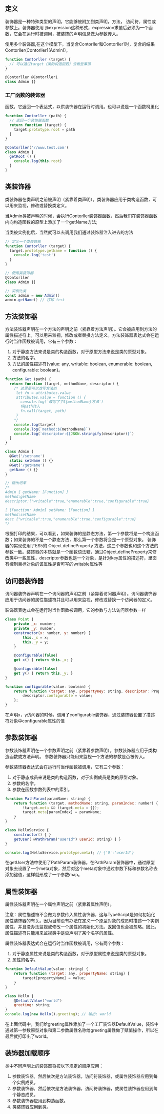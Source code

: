 
## 定义
装饰器是一种特殊类型的声明，它能够被附加到类声明，方法， 访问符，属性或参数上。装饰器使用 @expression这种形式，expression求值后必须为一个函数，它会在运行时被调用，被装饰的声明信息做为参数传入。

使用多个装饰器,在这个模型下，当复合Contorller和Contorller1时，复合的结果Contorller(Contorller1(Admin))。
```TypeScript
function Contorller (target) {  
  // 可以通过target（类的构造函数）去做些事情
}

@Contorller @Contorller1
class Admin {}
```

### 工厂函数的装饰器
函数，它返回一个表达式，以供装饰器在运行时调用。也可以说是一个函数柯里化
```js
function Contorller (path) {
  // 返回一个装饰器函数
  return function (target) {
    target.prototype.root = path
  }
}

@Contorller('//www.test.com')
class Admin {
  getRoot () {
    console.log(this.root)
  }
}
```

## 类装饰器
类装饰器在类声明之前被声明（紧靠着类声明）。类装饰器应用于类构造函数，可以用来监视，修改或替换类定义。

当Admin类被声明的时候，会执行Contorller装饰器函数，然后我们在装饰器函数内向构造函数的原型上添加了一个getName方法;

当类被实例化后，当然就可以去调用我们通过装饰器注入进去的方法
```js
// 定义一个类装饰器
function Contorller (target) {
  target.prototype.getName = function () {
    console.log('test')
  }
}

// 使用类装饰器
@Contorller
class Admin {}

// 实例化类
const admin = new Admin()
admin.getName() // 打印 test
```

## 方法装饰器
方法装饰器声明在一个方法的声明之前（紧靠着方法声明）。它会被应用到方法的 属性描述符上，可以用来监视，修改或者替换方法定义。方法装饰器表达式会在运行时当作函数被调用，它有三个参数：
1. 对于静态方法来说是类的构造函数，对于原型方法来说是类的原型对象。
2. 方法的名字。
3. 方法的属性描述符{value: any, writable: boolean, enumerable: boolean, configurable: boolean}。
```js
function Get (path) {
  return function (target, methodName, descriptor) {
    /* 这里是可以改写方法的
     let fn = attributes.value
     attributes.value = function () { 
       console.log(`改写了了${methodName}方法`)
       将path传入
       fn.call(target, path)
     }
    */
    console.log(target)
    console.log(`method:${methodName}`)
    console.log(`descriptor:${JSON.stringify(descriptor)}`)
  }
}

class Admin {
  @Get('/setname')
  static setName () {}
  @Get('/getName')  
  getName () {}
}

// 输出结果
/*
Admin { getName: [Function] }
method:getName
descriptor:{"writable":true,"enumerable":true,"configurable":true}

{ [Function: Admin] setName: [Function] }
method:setName
desc {"writable":true,"enumerable":true,"configurable":true}
*/
```
根据打印的结果，可以看到，如果装饰的是静态方法，第一个参数将是一个构造函数；如果装饰的不是一个静态方法，那么第一个参数将会是一个原型对象。
装饰器的实现使用了ES5的 Object.defineProperty 方法，这三个参数也和这个方法的参数一致。装饰器的本质就是一个函数语法糖，通过Object.defineProperty来修改类中一些属性，descriptor参数也是一个对象，是针对key属性的描述符，里面有控制目标对象的该属性是否可写的writable属性等

## 访问器装饰器
访问器装饰器声明在一个访问器的声明之前（紧靠着访问器声明）。访问器装饰器应用于访问器的属性描述符并且可以用来监视，修改或替换一个访问器的定义。

装饰器表达式会在运行时当作函数被调用，它的参数与方法访问器参数一样
```js
class Point {
    private _x: number;
    private _y: number;
    constructor(x: number, y: number) {
        this._x = x;
        this._y = y;
    }

    @configurable(false)
    get x() { return this._x; }

    @configurable(false)
    get y() { return this._y; }
}

function configurable(value: boolean) {
    return function (target: any, propertyKey: string, descriptor: PropertyDescriptor) {
        descriptor.configurable = value;
    };
}
```
在声明x，y访问器的时候，调用了configurable装饰器，通过装饰器设置了描述符对象中configurable属性的值

## 参数装饰器
参数装饰器声明在一个参数声明之前（紧靠着参数声明）。参数装饰器应用于类构造函数或方法声明。
参数装饰器只能用来监视一个方法的参数是否被传入。

参数装饰器表达式会在运行时当作函数被调用，它有三个参数：

1. 对于静态成员来说是类的构造函数，对于实例成员是类的原型对象。
2. 参数的名字。
3. 参数在函数参数列表中的索引。
```js
function PathParam(paramName: string) {
    return function (target, methodName: string, paramIndex: number) {
        !target.meta && (target.meta = {});
        target.meta[paramIndex] = paramName;
    }
}

class HelloService {
    constructor() { }
    getUser( @PathParam("userId") userId: string) { }
}

console.log(HelloService.prototype.meta); // {'0':'userId'}
```

在getUser方法中使用了PathParam装饰器，在PathParam装饰器中，通过原型对象去设置了一个meta对象，然后对这个meta对象中通过参数下标和参数名称去添加键值，这样就形成了一个参数map。

## 属性装饰器
属性装饰器声明在一个属性声明之前（紧靠着属性声明）。

注意：属性描述符不会做为参数传入属性装饰器，这与TypeScript是如何初始化属性装饰器的有关。因为目前没有办法在定义一个原型对象的成员时描述一个实例属性，并且没办法监视或修改一个属性的初始化方法。返回值也会被忽略。因此，属性描述符只能用来监视类中是否声明了某个名字的属性。

属性装饰器表达式会在运行时当作函数被调用，它有两个参数：
1. 对于静态属性来说是类的构造函数，对于原型属性来说是类的原型对象。
2. 属性的名字。
```js
function DefaultValue(value: string) {
    return function (target: any, propertyName: string) {
        target[propertyName] = value;
    }
}

class Hello {
    @DefaultValue("world")
    greeting: string;
}
console.log(new Hello().greeting); // 输出: world
```

在上面代码中，我们给greeting属性添加了一个工厂装饰器DefaultValue，装饰中通过第一参数原型对象和第二参数属性名称给greeting属性做了赋值操作，所以在最后就打印出了world。

## 装饰器加载顺序
类中不同声明上的装饰器将按以下规定的顺序应用：

1. 参数装饰器，然后依次是方法装饰器，访问符装饰器，或属性装饰器应用到每个实例成员。
2. 参数装饰器，然后依次是方法装饰器，访问符装饰器，或属性装饰器应用到每个静态成员。
3. 参数装饰器应用到构造函数。
4. 类装饰器应用到类。
